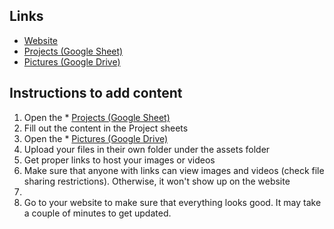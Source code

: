 ## Links ##
* [Website](https://ceeoinnovations.github.io/nepal_experiments/)
* [Projects (Google Sheet)](https://docs.google.com/spreadsheets/d/1U4aBBf9q97-BkLmzNtoMQ_Tocw36zD1ffxsuw3oacZ0/edit?usp=sharing)
* [Pictures (Google Drive)](https://drive.google.com/drive/folders/18xq9sFrMGJcxWahfgVnIUQOlp_HyYKqn?usp=sharing)

## Instructions to add content ##
1. Open the * [Projects (Google Sheet)](https://docs.google.com/spreadsheets/d/1U4aBBf9q97-BkLmzNtoMQ_Tocw36zD1ffxsuw3oacZ0/edit?usp=sharing)
2. Fill out the content in the Project sheets
3. Open the * [Pictures (Google Drive)](https://drive.google.com/drive/folders/18xq9sFrMGJcxWahfgVnIUQOlp_HyYKqn?usp=sharing) 
4. Upload your files in their own folder under the assets folder 
5. Get proper links to host your images or videos 
6. Make sure that anyone with links can view images and videos (check file sharing restrictions). Otherwise, it won't show up on the website
7.  
8. Go to your website to make sure that everything looks good. It may take a couple of minutes to get updated.

